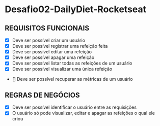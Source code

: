 # Desafio02-DailyDiet-Rocketseat

## REQUISITOS FUNCIONAIS 
- [x] Deve ser possível criar um usuário
- [x] Deve ser possível registrar uma refeição feita
- [x] Deve ser possível editar uma refeição
- [x] Deve ser possível apagar uma refeição
- [x] Deve ser possível listar todas as refeições de um usuário
- [x] Deve ser possível visualizar uma única refeição
- [] Deve ser possível recuperar as métricas de um usuário


## REGRAS DE NEGÓCIOS
- [x] Deve ser possível identificar o usuário entre as requisições
- [x] O usuário só pode visualizar, editar e apagar as refeições o qual ele criou